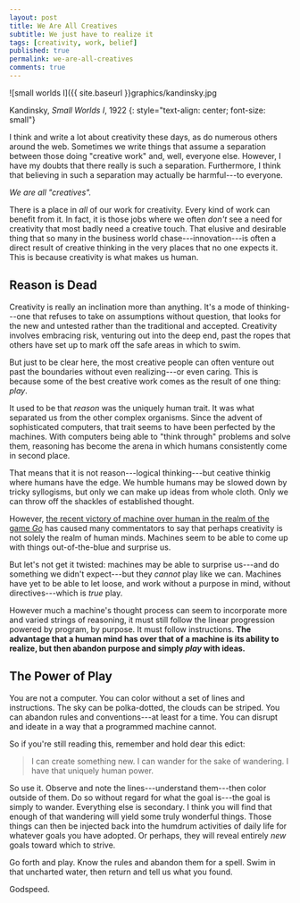 ```yaml
---
layout: post
title: We Are All Creatives
subtitle: We just have to realize it
tags: [creativity, work, belief]
published: true
permalink: we-are-all-creatives
comments: true
---
```

![small worlds I]({{ site.baseurl }}graphics/kandinsky.jpg

Kandinsky, *Small Worlds I*, 1922
{: style="text-align: center; font-size: small"}

I think and write a lot about creativity these days, as do numerous others around the web. Sometimes we write things that assume a separation between those doing "creative work" and, well, everyone else. However, I have my doubts that there really is such a separation. Furthermore, I think that believing in such a separation may actually be harmful---to everyone.

*We are all "creatives".*

There is a place in *all* of our work for creativity. Every kind of work can benefit from it. In fact, it is those jobs where we often *don't* see a need for creativity that most badly need a creative touch. That elusive and desirable thing that so many in the business world chase---innovation---is often a direct result of creative thinking in the very places that no one expects it. This is because creativity is what makes us human. 

## Reason is Dead

Creativity is really an inclination more than anything. It's a mode of thinking---one that refuses to take on assumptions without question, that looks for the new and untested rather than the traditional and accepted. Creativity involves embracing risk, venturing out into the deep end, past the ropes that others have set up to mark off the safe areas in which to swim. 

But just to be clear here, the most creative people can often venture out past the boundaries without even realizing---or even caring. This is because some of the best creative work comes as the result of one thing: *play*.

It used to be that *reason* was the uniquely human trait. It was what separated us from the other complex organisms. Since the advent of sophisticated computers, that trait seems to have been perfected by the machines. With computers being able to "think through" problems and solve them, reasoning has become the arena in which humans consistently come in second place. 

That means that it is not reason---logical thinking---but ceative thinkig where humans have the edge. We humble humans may be slowed down by tricky syllogisms, but only we can make up ideas from whole cloth. Only we can throw off the shackles of established thought. 

However, [the recent victory of machine over human in the realm of the game *Go*](https://deepmind.com/alpha-go) has caused many commentators to say that perhaps creativity is not solely the realm of human minds. Machines seem to be able to come up with things out-of-the-blue and surprise us.

But let's not get it twisted: machines may be able to surprise us---and do something we didn't expect---but they *cannot* play like we can. Machines have yet to be able to let loose, and work without a purpose in mind, without directives---which is *true* play. 

However much a machine's thought process can seem to incorporate more and varied strings of reasoning, it must still follow the linear progression powered by program, by purpose. It must follow instructions. **The advantage that a human mind has over that of a machine is its ability to realize, but then abandon purpose and simply *play* with ideas.**


## The Power of Play

You are not a computer. You can color without a set of lines and instructions. The sky can be polka-dotted, the clouds can be striped. You can abandon rules and conventions---at least for a time. You can disrupt and ideate in a way that a programmed machine cannot.

So if you're still reading this, remember and hold dear this edict:

>I can create something new. I can wander for the sake of wandering. I have that uniquely human power.

So use it. Observe and note the lines---understand them---then color outside of them. Do so without regard for what the goal is---the goal is simply to wander. Everything else is secondary. I think you will find that enough of that wandering will yield some truly wonderful things. Those things can then be injected back into the humdrum activities of daily life for whatever goals you have adopted. Or perhaps, they will reveal entirely *new* goals toward which to strive.

Go forth and play. Know the rules and abandon them for a spell. Swim in that uncharted water, then return and tell us what you found. 

Godspeed. 

